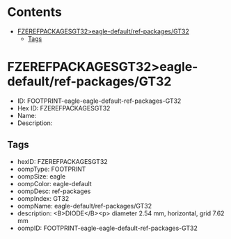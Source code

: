 



Contents
========

* [FZEREFPACKAGESGT32>eagle-default/ref-packages/GT32](#fzerefpackagesgt32eagle-defaultref-packagesgt32)
	* [Tags](#tags)

# FZEREFPACKAGESGT32>eagle-default/ref-packages/GT32

- ID: FOOTPRINT-eagle-eagle-default-ref-packages-GT32
- Hex ID: FZEREFPACKAGESGT32
- Name: 
- Description: 

## Tags

- hexID: FZEREFPACKAGESGT32
- oompType: FOOTPRINT
- oompSize: eagle
- oompColor: eagle-default
- oompDesc: ref-packages
- oompIndex: GT32
- oompName: eagle-default/ref-packages/GT32
- description: &lt;B&gt;DIODE&lt;/B&gt;&lt;p&gt;&#xD;
diameter 2.54 mm, horizontal, grid 7.62 mm
- oompID: FOOTPRINT-eagle-eagle-default-ref-packages-GT32
